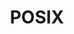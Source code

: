 ---
title: POSIX
linkTitle: POSIX # The title of left navigation, optional.
linkTitleIcon: <i class="fas fa-th-large"></i> # The icon of the link title, optional.
navWeight: 1200 # Upper weight gets higher precedence, optional.
---